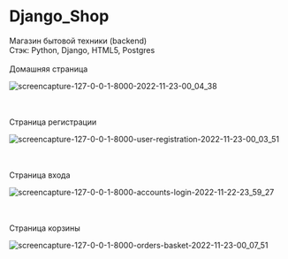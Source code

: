 # Django_Shop
Магазин бытовой техники (backend) <br>
Стэк: Python, Django, HTML5, Postgres
<br>
<br>
Домашняя страница

![screencapture-127-0-0-1-8000-2022-11-23-00_04_38](https://user-images.githubusercontent.com/82309024/203420942-ef19151a-4f3c-459d-8fb5-a36851500d1b.png)

<br>
<br>
Страница регистрации

![screencapture-127-0-0-1-8000-user-registration-2022-11-23-00_03_51](https://user-images.githubusercontent.com/82309024/203420800-24090d8c-7c27-4467-9076-cfd47892da02.png)

<br>
<br>
Страница входа

![screencapture-127-0-0-1-8000-accounts-login-2022-11-22-23_59_27](https://user-images.githubusercontent.com/82309024/203420426-a7684b83-876e-4998-a003-9d2e1a6b2c95.png)


<br>
<br>
Страница корзины

![screencapture-127-0-0-1-8000-orders-basket-2022-11-23-00_07_51](https://user-images.githubusercontent.com/82309024/203421650-627b3e49-f6be-4f1e-ad4f-5427da002f69.png)

